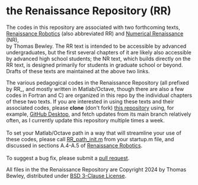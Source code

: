 # the Renaissance Repository (RR)
The codes in this repository are associated with two forthcoming texts,<BR>
<a href="http://robotics.ucsd.edu/RR.pdf">Renaissance Robotics</a> (also abbreviated RR) and
<a href="http://robotics.ucsd.edu/RR.pdf">Numerical Renaissance</a> (NR),<BR>
by Thomas Bewley.  The RR text is intended to be accessible by advanced undergraduates, but the first several chapters of it are likely also accessible by advanced high school students; the NR text, which builds directly on the RR text,
is designed primarily for students in graduate school or beyond. Drafts of these texts are maintained at the above two links.<BR>

The various pedagogical codes in the Renaissance Repository (all prefixed by RR_, and mostly written in Matlab/Octave, though there are also a few codes in Fortran and C) are organized in this repo by the individual chapters of these two texts.
If you are interested in using these texts and their associated codes, please <B>clone</B> (don't fork) <a href="https://github.com/tbewley/RR">this repository</a>
using, for example, <a href="https://desktop.github.com/">GitHub Desktop</a>, and fetch updates from its main branch relatively often,
as I currently update this repository multiple times a week.<BR><BR>
To set your Matlab/Octave path in a way that will streamline your use of these codes,
please call <a href="https://github.com/tbewley/RR/blob/main/RR_path_init.m">RR_path_init.m</a> from your startup.m file, and discussed in sections A.4-A.5 of <a href="http://robotics.ucsd.edu/RR.pdf">Renaissance Robotics</a>.<BR><BR>
To suggest a bug fix, please submit a <a href="https://docs.github.com/en/github/collaborating-with-issues-and-pull-requests/about-pull-requests">pull request</a>.
  
All files in the the Renaissance Repository are Copyright 2024 by Thomas Bewley, distributed under <a href="https://github.com/tbewley/RR/blob/main/LICENSE">BSD 3-Clause License</a>.<BR>
